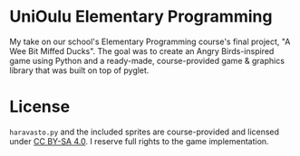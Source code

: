 # UniOulu Elementary Programming
My take on our school's Elementary Programming course's final project, "A Wee Bit Miffed Ducks". The goal was to create an Angry Birds-inspired game using Python and a ready-made, course-provided game & graphics library that was built on top of pyglet.

# License

`haravasto.py` and the included sprites are course-provided and licensed under [CC BY-SA 4.0](https://creativecommons.org/licenses/by-sa/4.0/). I reserve full rights to the game implementation.
